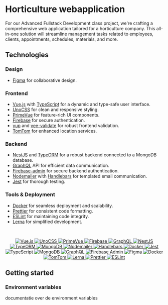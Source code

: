 # Horticulture webapplication

For our Advanced Fullstack Development class project, we're crafting a comprehensive web application tailored for a horticulture company. This all-in-one solution will streamline management tasks related to employees, clients, appointments, schedules, materials, and more.

## Technologies

### Design
- [Figma](https://www.figma.com/) for collaborative design.

### Frontend
- [Vue.js](https://vuejs.org/) with [TypeScript](https://www.typescriptlang.org/) for a dynamic and type-safe user interface.
- [UnoCSS](https://tailwindcss.com/) for clean and responsive styling.
- [PrimeVue](https://primefaces.org/primevue/showcase/#/) for feature-rich UI components.
- [Firebase](https://firebase.google.com/) for secure authentication.
- [yup](https://github.com/jquense/yup) and [vee-validate](https://vee-validate.logaretm.com/v4/) for robust frontend validation.
- [TomTom](https://www.tomtom.com/en_gb/) for enhanced location services.


### Backend
- [NestJS](https://nestjs.com/) and [TypeORM](https://typeorm.io/) for a robust backend connected to a MongoDB database.
- [GraphQL](https://graphql.org/) API for efficient data communication.
- [Firebase-admin](https://firebase.google.com/docs/admin/setup) for secure backend authentication.
- [Nodemailer](https://nodemailer.com/about/) with [Handlebars](https://handlebarsjs.com/) for templated email communication.
- [Jest](https://jestjs.io/) for thorough testing.


### Tools & Deployment
- [Docker](https://www.docker.com/) for seamless deployment and scalability.
- [Prettier](https://prettier.io/) for consistent code formatting.
- [ESLint](https://eslint.org/) for maintaining code integrity.
- [Lerna](https://lerna.js.org/) for simplified development.


<br/>
<p align="center">
  <a href="https://vuejs.org/" target="blank">
    <img src="https://img.shields.io/badge/Vue.js-4FC08D?style=for-the-badge&logo=vue.js&logoColor=white" alt="Vue.js"/>
  </a>
  <a href="https://tailwindcss.com/" target="blank">
    <img src="https://img.shields.io/badge/UnoCSS-38B2AC?style=for-the-badge&logo=tailwind-css&logoColor=white" alt="UnoCSS"/>
  </a>
  <a href="https://primefaces.org/primevue/showcase/#/" target="blank">
    <img src="https://img.shields.io/badge/PrimeVue-0F4B6E?style=for-the-badge&logo=primevue&logoColor=white" alt="PrimeVue"/>
  </a>
  <a href="https://firebase.google.com/" target="blank">
    <img src="https://img.shields.io/badge/Firebase-FFCA28?style=for-the-badge&logo=firebase&logoColor=black" alt="Firebase"/>
  </a>
  <a href="https://graphql.org/" target="blank">
    <img src="https://img.shields.io/badge/GraphQL-E434AA?style=for-the-badge&logo=graphql&logoColor=white" alt="GraphQL"/>
  </a>
  <a href="https://nestjs.com/" target="blank">
    <img src="https://img.shields.io/badge/NestJS-E0234E?style=for-the-badge&logo=nestjs&logoColor=white" alt="NestJS"/>
  </a>
  <a href="https://typeorm.io/" target="blank">
    <img src="https://img.shields.io/badge/TypeORM-376DCC?style=for-the-badge&logo=typeorm&logoColor=white" alt="TypeORM"/>
  </a>
  <a href="https://mongodb.com/" target="blank">
    <img src="https://img.shields.io/badge/MongoDB-47A248?style=for-the-badge&logo=mongodb&logoColor=white" alt="MongoDB"/>
  </a>
  <a href="https://nodemailer.com/about/" target="blank">
    <img src="https://img.shields.io/badge/Nodemailer-339933?style=for-the-badge&logo=nodemailer&logoColor=white" alt="Nodemailer"/>
  </a>
  <a href="https://handlebarsjs.com/" target="blank">
    <img src="https://img.shields.io/badge/Handlebars-F0772B?style=for-the-badge&logo=handlebars&logoColor=white" alt="Handlebars"/>
  </a>
  <a href="https://www.docker.com/" target="blank">
    <img src="https://img.shields.io/badge/Docker-2496ED?style=for-the-badge&logo=docker&logoColor=white" alt="Docker"/>
  </a>
  <a href="https://jestjs.io/" target="blank">
    <img src="https://img.shields.io/badge/Jest-C21325?style=for-the-badge&logo=jest&logoColor=white" alt="Jest"/>
  </a>
  <a href="https://www.typescriptlang.org/" target="blank">
    <img src="https://img.shields.io/badge/TypeScript-3178C6?style=for-the-badge&logo=typescript&logoColor=white" alt="TypeScript"/>
  </a>
  <a href="https://www.mongodb.com/" target="blank">
    <img src="https://img.shields.io/badge/MongoDB-47A248?style=for-the-badge&logo=mongodb&logoColor=white" alt="MongoDB"/>
  </a>
  <a href="https://graphql.org/" target="blank">
    <img src="https://img.shields.io/badge/GraphQL-E10098?style=for-the-badge&logo=graphql&logoColor=white" alt="GraphQL"/>
  </a>
  <a href="https://firebase.google.com/docs/admin/setup" target="blank">
    <img src="https://img.shields.io/badge/Firebase_Admin-FFCA28?style=for-the-badge&logo=firebase&logoColor=black" alt="Firebase Admin"/>
  </a>
  <a href="https://www.figma.com/" target="blank">
    <img src="https://img.shields.io/badge/Figma-F24E1E?style=for-the-badge&logo=figma&logoColor=white" alt="Figma"/>
  </a>
  <a href="https://www.docker.com/" target="blank">
    <img src="https://img.shields.io/badge/Docker-2496ED?style=for-the-badge&logo=docker&logoColor=white" alt="Docker"/>
  </a>
  <a href="https://www.tomtom.com/en_gb/" target="blank">
    <img src="https://img.shields.io/badge/TomTom-EC482F?style=for-the-badge&logo=tomtom&logoColor=white" alt="TomTom"/>
  </a>
  <a href="https://lerna.js.org/" target="blank">
    <img src="https://img.shields.io/badge/Lerna-1877F2?style=for-the-badge&logo=lerna&logoColor=white" alt="Lerna"/>
  </a>
  <a href="https://prettier.io/" target="blank">
    <img src="https://img.shields.io/badge/Prettier-F7B93E?style=for-the-badge&logo=prettier&logoColor=black" alt="Prettier"/>
  </a>
  <a href="https://eslint.org/" target="blank">
    <img src="https://img.shields.io/badge/ESLint-4B32C3?style=for-the-badge&logo=eslint&logoColor=white" alt="ESLint"/>
  </a>
</p>


## Getting started

### Environment variables

documentatie over de environment variables

